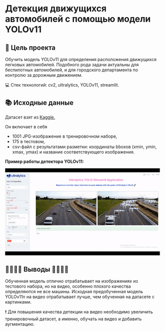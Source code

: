 # Детекция движущихся автомобилей с помощью модели YOLOv11

## 📌 Цель проекта
Обучить модель YOLOv11 для определения расположения движущихся легковых автомобилей. Подобного рода задачи актуальны для беспилотных автомобилей, и для городского департамента по контролю за дорожным движением.

💻 Стек технологий: cv2, ultralytics, YOLOv11, streamlit.

## 📚 Исходные данные
Датасет взят из [Kaggle.](https://www.kaggle.com/code/moemnelhalose/car-objcet-detection-yolo8/input) 

Он включает в себя 
- 1001 JPG-изображение в тренировочном наборе,
- 175 в тестовом,
- csv-файл с результатами разметки: координаты bboxoв (xmin, ymin, xmax, ymax) и название соответствующего изображения.

**Пример работы детектора YOLOv11:**

![](samples/example.gif)

## 🚗🚗🚗🚗 Выводы 🚗🚗🚗🚗
Обученная модель отлично отрабатывает на изображениях из тестового набора, но на видео, особенно плохого качества определяются не все машины. Исходная предобученная модель YOLOv11n на видео отрабатывает лучше, чем обученная на датасете с картинками.

❗ Для повышения качества детекции на видео необходимо увеличить тренировочный датасет, а именно, обучать на видео и добавить аугментацию.

